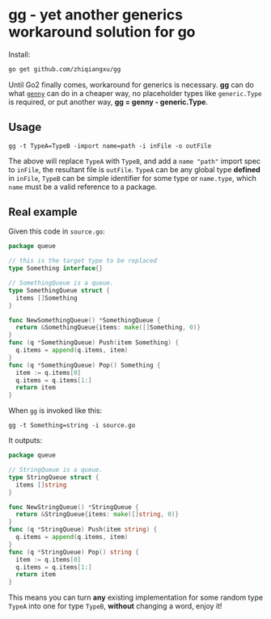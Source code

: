 # gg - yet another generics workaround solution for go

Install:

```bash
go get github.com/zhiqiangxu/gg
```

Until Go2 finally comes, workaround for generics is necessary. **gg** can do what [`genny`](https://github.com/cheekybits/genny) can do in a cheaper way, no placeholder types like `generic.Type` is required, or put another way, **gg = genny - generic.Type**.


## Usage

```
gg -t TypeA=TypeB -import name=path -i inFile -o outFile
```

The above will replace `TypeA` with `TypeB`, and add a `name "path"` import spec to `inFile`, the resultant file is `outFile`.
`TypeA` can be any global type **defined** in `inFile`, `TypeB` can be simple identifier for some type or `name.type`, which `name` must be a valid reference to a package.


## Real example

Given this code in `source.go`:

```go
package queue

// this is the target type to be replaced
type Something interface{}

// SomethingQueue is a queue.
type SomethingQueue struct {
  items []Something
}

func NewSomethingQueue() *SomethingQueue {
  return &SomethingQueue{items: make([]Something, 0)}
}
func (q *SomethingQueue) Push(item Something) {
  q.items = append(q.items, item)
}
func (q *SomethingQueue) Pop() Something {
  item := q.items[0]
  q.items = q.items[1:]
  return item
}
```

When `gg` is invoked like this:

```
gg -t Something=string -i source.go
```

It outputs:

```go
package queue

// StringQueue is a queue.
type StringQueue struct {
  items []string
}

func NewStringQueue() *StringQueue {
  return &StringQueue{items: make([]string, 0)}
}
func (q *StringQueue) Push(item string) {
  q.items = append(q.items, item)
}
func (q *StringQueue) Pop() string {
  item := q.items[0]
  q.items = q.items[1:]
  return item
}
```

This means you can turn **any** existing implementation for some random type `TypeA` into one for type `TypeB`, **without** changing a word, enjoy it!